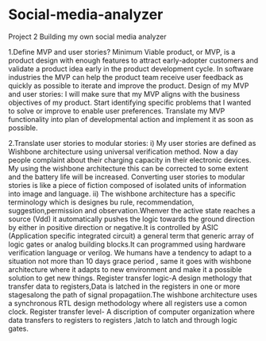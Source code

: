 # Social-media-analyzer
Project 2 Building my own social media analyzer 

1.Define MVP and user stories?
Minimum Viable product, or MVP, is a product design with enough features to attract early-adopter customers and validate a product idea early in the product development cycle. 
In software industries the MVP can help the product team receive user feedback as quickly as possible to iterate and improve the product. Design of my MVP and user stories: I will make sure that my MVP aligns with the business objectives of my product. 
Start identifying specific problems that I wanted to solve or improve to enable user preferences. Translate my MVP functionality into plan of developmental action and implement it as soon as possible.

2.Translate user stories to modular stories:
       i) My user stories are defined as Wishbone architecture using universal verification method. Now a day people complaint about their charging capacity in their electronic devices. My using the wishbone architecture this can be corrected to some extent and the battery life will be increased. Converting user stories to modular stories is like a piece of fiction composed of isolated units of information into image and language.
      ii)  The wishbone architecture has a specific terminology which is designes bu rule, recommendation, suggestion,permission and observation.Whenver the active state reaches a source (Vdd) it automatically pushes the logic towards the ground direction by either in positive direction or negative.It is controlled by ASIC (Application specific integrated circuit) a general term that generic array of logic gates or analog building blocks.It can programmed using hardware verification language or verilog.
We humans have a tendency to adapt to a situation not more than 10 days grace period , same it goes with wishbone architecture where it adapts to new environment and make it a possible solution to get new things.
Register transfer logic-A design methology that transfer data to registers,Data is latched in the registers in one or more stagesalong the path of signal propagatiion.The wishbone architecture uses a synchronous RTL design methodology where all registers use a comon clock.
Register transfer level- A discription of computer organization where data transfers to registers to registers ,latch to latch and through logic gates.
       
